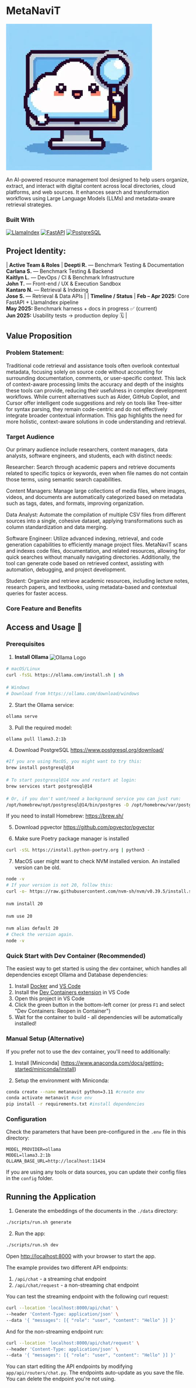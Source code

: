 # MetaNaviT
![alt text](https://github.com/klaurie/MetaNaviT/blob/main/.frontend/public/metanavit.jpeg?raw=true)

An AI-powered resource management tool designed to help users organize, extract, and interact with digital content across local directories, cloud platforms, and web sources. It enhances search and transformation workflows using Large Language Models (LLMs) and metadata-aware retrieval strategies.

### Built With

[![LlamaIndex](https://img.shields.io/badge/LlamaIndex-5D3FD3?style=for-the-badge)](https://www.llamaindex.ai/)
[![FastAPI](https://img.shields.io/badge/FastAPI-009688?style=for-the-badge)](https://fastapi.tiangolo.com/)
[![PostgreSQL](https://img.shields.io/badge/PostgreSQL-336791?style=for-the-badge)](https://www.postgresql.org/)

## Project Identity:

| **Active Team & Roles** |
**Deepti R.** — Benchmark Testing & Documentation<br>**Carlana S.** — Benchmark Testing & Backend<br>**Kaitlyn L.** — DevOps / CI & Benchmark Infrastructure<br>**John T.** — Front-end / UX & Execution Sandbox<br>**Kantaro N.** — Retrieval & Indexing<br>**Jose S.** — Retrieval & Data APIs |
| **Timeline / Status** |
**Feb – Apr 2025:** Core FastAPI + LlamaIndex pipeline<br>**May 2025:** Benchmark harness + docs in progress ✅ (current)<br>**Jun 2025:** Usability tests → production deploy 🗓️ |

## Value Proposition


### Problem Statement:
Traditional code retrieval and assistance tools often overlook contextual metadata, focusing solely on source code without accounting for surrounding documentation, comments, or user-specific context. This lack of context-aware processing limits the accuracy and depth of the insights these tools can provide, reducing their usefulness in complex development workflows. While current alternatives such as Aider, GitHub Copilot, and Cursor offer intelligent code suggestions and rely on tools like Tree-sitter for syntax parsing, they remain code-centric and do not effectively integrate broader contextual information. This gap highlights the need for more holistic, context-aware solutions in code understanding and retrieval.

### Target Audience
Our primary audience include researchers, content managers, data analysts, software engineers, and students, each with distinct needs:

Researcher: Search through academic papers and retrieve documents related to specific topics or keywords, even when file names do not contain those terms, using semantic search capabilities.

Content Managers: Manage large collections of media files, where images, videos, and documents are automatically categorized based on metadata such as tags, dates, and formats, improving organization.

Data Analyst: Automate the compilation of multiple CSV files from different sources into a single, cohesive dataset, applying transformations such as column standardization and data merging.

Software Engineer: Utilize advanced indexing, retrieval, and code generation capabilities to efficiently manage project files. MetaNaviT scans and indexes code files, documentation, and related resources, allowing for quick searches without manually navigating directories. Additionally, the tool can generate code based on retrieved context, assisting with automation, debugging, and project development.

Student: Organize and retrieve academic resources, including lecture notes, research papers, and textbooks, using metadata-based and contextual queries for faster access.


### Core Feature and Benefits

## Access and Usage 📘

### Prerequisites

1. **Install Ollama** <img src="[https://ollama.com/public/ollama-icon.png](https://registry.npmmirror.com/@lobehub/icons-static-png/latest/files/light/ollama.png)" alt="Ollama Logo" width="20" style="vertical-align: middle;" />

```bash
# macOS/Linux
curl -fsSL https://ollama.com/install.sh | sh

# Windows
# Download from https://ollama.com/download/windows
```

2. Start the Ollama service:
```bash
ollama serve
```

3. Pull the required model:
```bash
ollama pull llama3.2:1b
```

4. Download PostgreSQL 
    https://www.postgresql.org/download/

```bash
#If you are using MacOS, you might want to try this:
brew install postgresql@14

# To start postgresql@14 now and restart at login:
brew services start postgresql@14

# Or, if you don't want/need a background service you can just run:
/opt/homebrew/opt/postgresql@14/bin/postgres -D /opt/homebrew/var/postgresql@14
```
If you need to install Homebrew: https://brew.sh/

5. Download pgvector
    https://github.com/pgvector/pgvector 

6. Make sure Poetry package manager is installed
```bash
curl -sSL https://install.python-poetry.org | python3 -
```

7. MacOS user might want to check NVM installed version. An installed version can be old.
```bash
node -v
# If your version is not 20, follow this:
curl -o- https://raw.githubusercontent.com/nvm-sh/nvm/v0.39.5/install.sh | bash

nvm install 20

nvm use 20

nvm alias default 20
# Check the version again.
node -v
```

### Quick Start with Dev Container (Recommended)

The easiest way to get started is using the dev container, which handles all dependencies except Ollama and Database dependencies:

1. Install [Docker](https://www.docker.com/products/docker-desktop/) and [VS Code](https://code.visualstudio.com/)
2. Install the [Dev Containers extension](https://marketplace.visualstudio.com/items?itemName=ms-vscode-remote.remote-containers) in VS Code
3. Open this project in VS Code
4. Click the green button in the bottom-left corner (or press `F1` and select "Dev Containers: Reopen in Container")
5. Wait for the container to build - all dependencies will be automatically installed!

### Manual Setup (Alternative)

If you prefer not to use the dev container, you'll need to additionally:

1. Install [Miniconda] (https://www.anaconda.com/docs/getting-started/miniconda/install) 

2. Setup the environment with Miniconda:

```bash
conda create --name metanavit python=3.11 #create env
conda activate metanavit #use env
pip install -r requirements.txt #install dependencies
```

### Configuration

Check the parameters that have been pre-configured in the `.env` file in this directory:
```env
MODEL_PROVIDER=ollama
MODEL=llama3.2:1b
OLLAMA_BASE_URL=http://localhost:11434
```

If you are using any tools or data sources, you can update their config files in the `config` folder.

## Running the Application

1. Generate the embeddings of the documents in the `./data` directory:
```bash
./scripts/run.sh generate
```

2. Run the app:
```bash
./scripts/run.sh dev
```

Open [http://localhost:8000](http://localhost:8000) with your browser to start the app.

The example provides two different API endpoints:

1. `/api/chat` - a streaming chat endpoint
2. `/api/chat/request` - a non-streaming chat endpoint

You can test the streaming endpoint with the following curl request:

```bash
curl --location 'localhost:8000/api/chat' \
--header 'Content-Type: application/json' \
--data '{ "messages": [{ "role": "user", "content": "Hello" }] }'
```

And for the non-streaming endpoint run:

```bash
curl --location 'localhost:8000/api/chat/request' \
--header 'Content-Type: application/json' \
--data '{ "messages": [{ "role": "user", "content": "Hello" }] }'
```

You can start editing the API endpoints by modifying `app/api/routers/chat.py`. The endpoints auto-update as you save the file. You can delete the endpoint you're not using.
